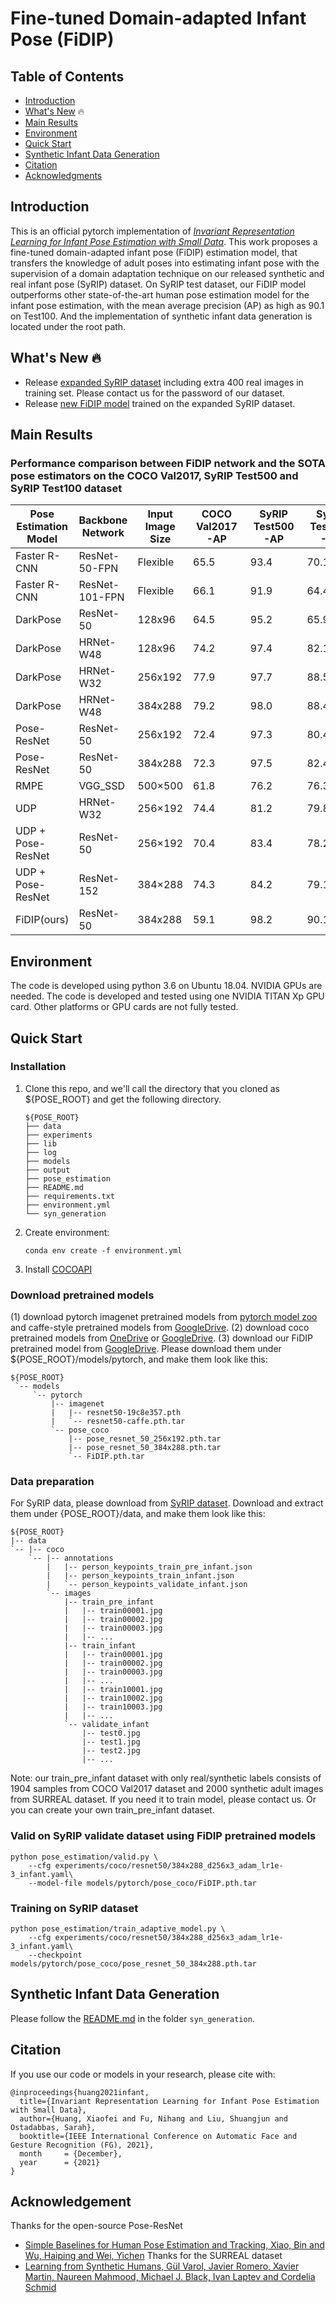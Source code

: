 # Fine-tuned Domain-adapted Infant Pose (FiDIP)

## Table of Contents
  * [Introduction](#introduction)
  * [What's New](#what's_new) :fire:
  * [Main Results](#main-results)
  * [Environment](#environment)
  * [Quick Start](#quick-start)
  * [Synthetic Infant Data Generation](#synthetic-infant-data-generation)
  * [Citation](#citation)
  * [Acknowledgments](#acknowledgments)

## Introduction
This is an official pytorch implementation of [*Invariant Representation Learning for Infant Pose Estimation with Small Data*](https://arxiv.org/abs/2010.06100). This work proposes a fine-tuned domain-adapted infant pose (FiDIP) estimation model, that transfers the knowledge of adult poses into estimating infant pose with the supervision of a domain adaptation technique on our released synthetic and real infant pose (SyRIP) dataset. On SyRIP test dataset, our FiDIP model outperforms other state-of-the-art human pose estimation model for the infant pose estimation, with the mean average precision (AP) as high as 90.1 on Test100. And the implementation of synthetic infant data generation is located under the root path.   </br>


## What's New :fire:
  * Release [expanded SyRIP dataset](https://coe.northeastern.edu/Research/AClab/Expanded_SyRIP/) including extra 400 real images in training set. Please contact us for the password of our dataset.
  * Release [new FiDIP model](https://drive.google.com/file/d/1yoA5hcdrbl-eRGutGxUcc3qi2j0kPrTD/view?usp=drive_link) trained on the expanded SyRIP dataset.

## Main Results
### Performance comparison between FiDIP network and the SOTA pose estimators on the COCO Val2017, SyRIP Test500 and SyRIP Test100 dataset
| Pose Estimation Model | Backbone Network | Input Image Size | COCO Val2017-AP | SyRIP Test500-AP | SyRIP Test100-AP |
|---|---|---|---|---|---|
| Faster R-CNN | ResNet-50-FPN | Flexible | 65.5 | 93.4 | 70.1 |
| Faster R-CNN | ResNet-101-FPN | Flexible | 66.1 | 91.9 | 64.4 |
| DarkPose | ResNet-50 | 128x96 | 64.5 | 95.2 | 65.9 |
| DarkPose | HRNet-W48 | 128x96 | 74.2 | 97.4 | 82.1 |
| DarkPose | HRNet-W32 | 256x192 | 77.9 | 97.7 | 88.5 |
| DarkPose | HRNet-W48 | 384x288 | 79.2 | 98.0 | 88.4 |
| Pose-ResNet | ResNet-50 | 256x192 | 72.4 | 97.3 | 80.4 |
| Pose-ResNet | ResNet-50 | 384x288 | 72.3 | 97.5 | 82.4 |
| RMPE | VGG_SSD | 500×500 | 61.8 | 76.2 | 76.3 |
| UDP | HRNet-W32 | 256×192 | 74.4 | 81.2 | 79.8 | 
| UDP + Pose-ResNet | ResNet-50 | 256×192 | 70.4 | 83.4 | 78.2 | 
| UDP + Pose-ResNet | ResNet-152 | 384×288 | 74.3 | 84.2 | 79.1 |
| FiDIP(ours) | ResNet-50 | 384x288 | 59.1 | 98.2 | 90.1|
 
## Environment
The code is developed using python 3.6 on Ubuntu 18.04. NVIDIA GPUs are needed. The code is developed and tested using one NVIDIA TITAN Xp GPU card. Other platforms or GPU cards are not fully tested.

## Quick Start
### Installation
1. Clone this repo, and we'll call the directory that you cloned as ${POSE_ROOT} and get the following directory.
   ```
   ${POSE_ROOT}
   ├── data
   ├── experiments
   ├── lib
   ├── log
   ├── models
   ├── output
   ├── pose_estimation
   ├── README.md
   ├── requirements.txt
   ├── environment.yml
   └── syn_generation

   ```

2. Create environment:
   ```
   conda env create -f environment.yml
   ```

3. Install [COCOAPI](https://github.com/cocodataset/cocoapi)

### Download pretrained models
 (1) download pytorch imagenet pretrained models from [pytorch model zoo](https://pytorch.org/docs/stable/model_zoo.html#module-torch.utils.model_zoo) and caffe-style pretrained models from [GoogleDrive](https://drive.google.com/drive/folders/1yJMSFOnmzwhA4YYQS71Uy7X1Kl_xq9fN?usp=sharing). 
 (2) download coco pretrained models from [OneDrive](https://1drv.ms/f/s!AhIXJn_J-blW0D5ZE4ArK9wk_fvw) or [GoogleDrive](https://drive.google.com/drive/folders/13_wJ6nC7my1KKouMkQMqyr9r1ZnLnukP?usp=sharing). 
 (3) download our FiDIP pretrained model from [GoogleDrive](https://drive.google.com/file/d/18BX-3yaSgnYGl0hjSQSegVe-AVkHJnUn/view?usp=sharing). 
   Please download them under ${POSE_ROOT}/models/pytorch, and make them look like this:

   ```
   ${POSE_ROOT}
    `-- models
        `-- pytorch
            |-- imagenet
            |   |-- resnet50-19c8e357.pth
            |   `-- resnet50-caffe.pth.tar
            `-- pose_coco
                |-- pose_resnet_50_256x192.pth.tar
                |-- pose_resnet_50_384x288.pth.tar
                `-- FiDIP.pth.tar
   ```
   
### Data preparation
For SyRIP data, please download from [SyRIP dataset](https://coe.northeastern.edu/Research/AClab/SyRIP/). Download and extract them under {POSE_ROOT}/data, and make them look like this:
```
${POSE_ROOT}
|-- data
`-- |-- coco
    `-- |-- annotations
        |   |-- person_keypoints_train_pre_infant.json
        |   |-- person_keypoints_train_infant.json   
        |   `-- person_keypoints_validate_infant.json
        `-- images
            |-- train_pre_infant
            |   |-- train00001.jpg
            |   |-- train00002.jpg
            |   |-- train00003.jpg
            |   |-- ... 
            |-- train_infant
            |   |-- train00001.jpg
            |   |-- train00002.jpg
            |   |-- train00003.jpg
            |   |-- ...  
            |   |-- train10001.jpg
            |   |-- train10002.jpg
            |   |-- train10003.jpg
            |   |-- ...  
            `-- validate_infant
                |-- test0.jpg
                |-- test1.jpg
                |-- test2.jpg
                |-- ... 
```
Note: our train_pre_infant dataset with only real/synthetic labels consists of 1904 samples from COCO Val2017 dataset and 2000 synthetic adult images from SURREAL dataset. If you need it to train model, please contact us. Or you can create your own train_pre_infant dataset.
### Valid on SyRIP validate dataset using FiDIP pretrained models

```
python pose_estimation/valid.py \
    --cfg experiments/coco/resnet50/384x288_d256x3_adam_lr1e-3_infant.yaml\
    --model-file models/pytorch/pose_coco/FiDIP.pth.tar
```

### Training on SyRIP dataset

```
python pose_estimation/train_adaptive_model.py \
    --cfg experiments/coco/resnet50/384x288_d256x3_adam_lr1e-3_infant.yaml\
    --checkpoint models/pytorch/pose_coco/pose_resnet_50_384x288.pth.tar
```

## Synthetic Infant Data Generation
Please follow the [README.md](./syn_generation/README.md) in the folder `syn_generation`.

## Citation

If you use our code or models in your research, please cite with:

```
@inproceedings{huang2021infant,
  title={Invariant Representation Learning for Infant Pose Estimation with Small Data},
  author={Huang, Xiaofei and Fu, Nihang and Liu, Shuangjun and Ostadabbas, Sarah},
  booktitle={IEEE International Conference on Automatic Face and Gesture Recognition (FG), 2021},
  month     = {December},
  year      = {2021}
}

```

## Acknowledgement
Thanks for the open-source Pose-ResNet
* [Simple Baselines for Human Pose Estimation and Tracking, Xiao, Bin and Wu, Haiping and Wei, Yichen](https://github.com/microsoft/human-pose-estimation.pytorch)
Thanks for the SURREAL dataset
* [Learning from Synthetic Humans, Gül Varol, Javier Romero, Xavier Martin, Naureen Mahmood, Michael J. Black, Ivan Laptev and Cordelia Schmid](https://github.com/gulvarol/surreal)

